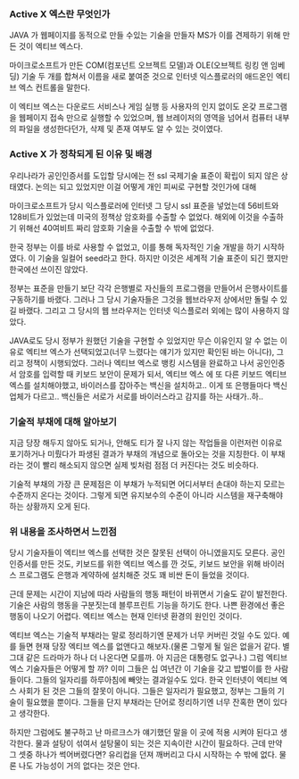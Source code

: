 ### Active X 엑스란 무엇인가

JAVA 가 웹페이지를 동적으로 만들 수있는 기술을 만들자 MS가 이를 견제하기 위해 만든 것이 엑티브 엑스다.

마이크로소프트가 만든 COM(컴포넌트 오브젝트 모델)과 OLE(오브젝트 링킹 앤 임베딩) 기술 두 개를 합쳐서 이름을 새로 붙여준 것으로 인터넷 익스플로러의 애드온인 엑티브 엑스 컨트롤을 말한다. 

이 엑티브 엑스는 다운로드 서비스나 게임 실행 등 사용자의 인지 없이도 온갖 프로그램을 웹페이지 접속 만으로 실행할 수 있었으며, 웹 브레이저의 영역을 넘어서 컴퓨터 내부의 파일을 생성한다던가, 삭제 및 존재 여부도 알 수 있는 것이였다.

### Active X 가 정착되게 된 이유 및 배경

우리나라가 공인인증서를 도입할 당시에는 전 ssl 국제기술 표준이 확립이 되지 않은 상태였다. 논의는 되고 있었지만 이걸 어떻게 개인 피씨로 구현할 것인가에 대해 

마이크로소프트가 당시 익스플로러에 인터넷 그 당시 ssl 표준을 넣었는데 56비트와 128비트가 있었는데 미국의 정책상 암호화를 수출할 수 없었다. 해외에 이것을 수출하기 위해선 40여비트 짜리 암호화 기술을 수출할 수 밖에 없었다.

한국 정부는 이를 바로 사용할 수 없었고, 이를 통해 독자적인 기술 개발을 하기 시작하였다. 이 기술을 일컬어 seed라고 한다. 하지만 이것은 세계적 기술 표준이 되긴 했지만 한국에선 쓰이진 않았다.

정부는 표준을 만들기 보단 각각 은행별로 자신들의 프로그램을 만들어서 은행사이트를 구동하기를 바랬다. 그러나 그 당시 기술자들은 그것을 웹브라우저 상에서만 돌릴 수 있길 바랬다. 그리고 그 당시의 웹 브라우저는 인터넷 익스플로러 외에는 많이 사용하지 않았다.

JAVA로도 당시 정부가 원했던 기술을 구현할 수 있었지만 무슨 이유인지 알 수 없는 이유로 엑티브 엑스가 선택되었고(너무 느렸다는 얘기가 있지만 확인된 바는 아니다), 그리고 정책이 시행되었다. 그러나 엑티브 엑스로 뱅킹 시스템을 완료하고 나서 공인인증서 암호를 입력할 때 키보드 보안이 문제가 되서, 엑티브 엑스 에 또 다른 키보드 엑티브 엑스를 설치해야했고, 바이러스를 잡아주는 백신을 설치하고.. 이게 또 은행들마다 백신 업체가 다르고.. 백신들은 서로가 서로를 바이러스라고 감지를 하는 사태가..하..

### 기술적 부채에 대해 알아보기

지금 당장 해두지 않아도 되거나, 안해도 티가 잘 나지 않는 작업들을 이런저런 이유로 포기하거나 미뤘다가 파생된 결과가 부채의 개념으로 돌아오는 것을 지칭한다. 이 부채라는 것이 빨리 해소되지 않으면 실제 빚처럼 점점 더 커진다는 것도 비슷하다.

기술적 부채의 가장 큰 문제점은 이 부채가 누적되면 어디서부터 손대야 하는지 모르는 수준까지 온다는 것이다. 그렇게 되면 유지보수의 수준이 아니라 시스템을 재구축해야 하는 상황까지 오게 된다.

### 위 내용을 조사하면서 느낀점

당시 기술자들이 엑티브 엑스를 선택한 것은 잘못된 선택이 아니였을지도 모른다. 공인인증서를 만든 것도, 키보드를 위한 엑티브 엑스를 깐 것도, 키보드 보안을 위해 바이러스 프로그램도 은행과 계약하에 설치해준 것도 꽤 비싼 돈이 들었을 것이다. 

근데 문제는 시간이 지남에 따라 사람들의 행동 패턴이 바뀌면서 기술도 같이 발전한다. 기술은 사람의 행동을 구분짓는데 블루프린트 기능을 하기도 한다. 나쁜 환경에선 좋은 행동이 나오기 어렵다. 엑티브 엑스는 현재 인터넷 환경의 원인인 것이다.

엑티브 엑스는 기술적 부채라는 말로 정리하기엔 문제가 너무 커버린 것일 수도 있다. 예를 들면 현재 당장 엑티브 엑스를 없앤다고 해보자.(물론 그렇게 될 일은 없을거 같다. 별그대 같은 드라마가 하나 더 나온다면 모를까. 아 지금은 대통령도 없구나.) 그럼 엑티브 엑스 기술자들은 어떻게 할 까? 이미 그들은 십 여년간 이 기술을 갖고 밥벌이를 한 사람들이다. 그들의 일자리를 하루아침에 빼앗는 결과일수도 있다. 한국 인터넷이 엑티브 엑스 사회가 된 것은 그들의 잘못이 아니다. 그들은 일자리가 필요했고, 정부는 그들의 기술이 필요했을 뿐이다. 그들을 단지 부채라는 단어로 정리하기엔 너무 잔혹한 면이 있다고 생각한다.

하지만 그럼에도 불구하고 난 마르크스가 얘기했던 말을 이 곳에 적용 시켜야 된다고 생각한다. 물과 설탕이 섞여서 설탕물이 되는 것은 지속이란 시간이 필요하다. 근데 만약 그 셋중 하나가 썩어버렸다면? 유리컵을 던져 깨버리고 다시 시작하는 수 밖에 없다. 물론 나도 가능성이 거의 없다는 것은 안다. 
